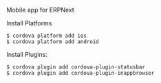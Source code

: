 Mobile app for ERPNext

Install Platforms

```
$ cordova platform add ios
$ cordova platform add android
```

Install Plugins:

```
$ cordova plugin add cordova-plugin-statusbar
$ cordova plugin add cordova-plugin-inappbrowser
```
